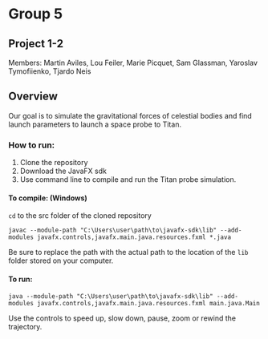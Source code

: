 # Group 5
## Project 1-2

Members: Martin Aviles, Lou Feiler, Marie Picquet, Sam Glassman, Yaroslav Tymofiienko, Tjardo Neis

Overview
---

Our goal is to simulate the gravitational forces of celestial bodies and find launch parameters to launch a space probe to Titan.

### How to run:

1. Clone the repository
2. Download the JavaFX sdk
3. Use command line to compile and run the Titan probe simulation.

#### To compile: (Windows)
``cd`` to the src folder of the cloned repository

``javac --module-path "C:\Users\user\path\to\javafx-sdk\lib" --add-modules javafx.controls,javafx.main.java.resources.fxml *.java``

Be sure to replace the path with the actual path to the location of the ``lib`` folder stored on your computer.

#### To run:

``java --module-path "C:\Users\user\path\to\javafx-sdk\lib" --add-modules javafx.controls,javafx.main.java.resources.fxml main.java.Main``

Use the controls to speed up, slow down, pause, zoom or rewind the trajectory.
